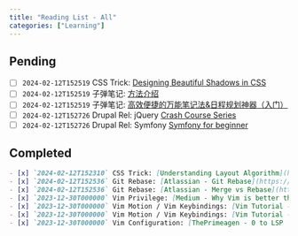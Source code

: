 ```yaml
---
title: "Reading List - All"
categories: ["Learning"]
---
```



<!-- █████████████████████████████████████████████████████████████████████████████████████████████████████████████████████ -->

## Pending
- [ ] `2024-02-12T152519` CSS Trick: [Designing Beautiful Shadows in CSS](https://www.joshwcomeau.com/css/designing-shadows/)
- [ ] `2024-02-12T152519` 子弹笔记: [方法介绍](https://zhuanlan.zhihu.com/p/87612890)
- [ ] `2024-02-12T152519` 子弹笔记: [高效便捷的万能笔记法&日程规划神器（入门）](https://zhuanlan.zhihu.com/p/111703197)
- [ ] `2024-02-12T152726` Drupal Rel: jQuery [Crash Course Series](https://www.youtube.com/watch?v=3nrLc_JOF7k&list=PLgT1LClcgVzFMNgCvv2ar0ZEg_ORBv2bw)
- [ ] `2024-02-12T152726` Drupal Rel: Symfony [Symfony for beginner](https://www.youtube.com/watch?v=QPky3r2prEI)

<!-- █████████████████████████████████████████████████████████████████████████████████████████████████████████████████████ -->

## Completed
```markdown
- [x] `2024-02-12T152310` CSS Trick: [Understanding Layout Algorithm](https://www.joshwcomeau.com/css/understanding-layout-algorithms/)
- [x] `2024-02-12T152536` Git Rebase: [Atlassian - Git Rebase](https://www.atlassian.com/git/tutorials/rewriting-history/git-rebase)
- [x] `2024-02-12T152536` Git Rebase: [Atlassian - Merge vs Rebase](https://www.atlassian.com/git/tutorials/merging-vs-rebasing)
- [x] `2023-12-30T000000` Vim Privilege: [Medium - Why Vim is better than VSCode (About Vim Motion combination of "c,i,d" command and "l,w,p,",{")](https://sean-warman.medium.com/why-vim-is-better-than-vscode-d09e2355eb37)
- [x] `2023-12-30T000000` Vim Motion / Vim Keybindings: [Vim Tutorial - Vim Ninja (Purchased)](https://www.vimninja.com/)
- [x] `2023-12-30T000000` Vim Motion / Vim Keybindings: [Vim Tutorial - Vim.so (Too Expendsive)](https://www.learnvim.com/)
- [x] `2023-12-30T000000` Vim Configuration: [ThePrimeagen - 0 to LSP : Neovim RC From Scratch](https://www.youtube.com/watch?v=w7i4amO_zaE&t=1s)
```

<!-- █████████████████████████████████████████████████████████████████████████████████████████████████████████████████████ -->
